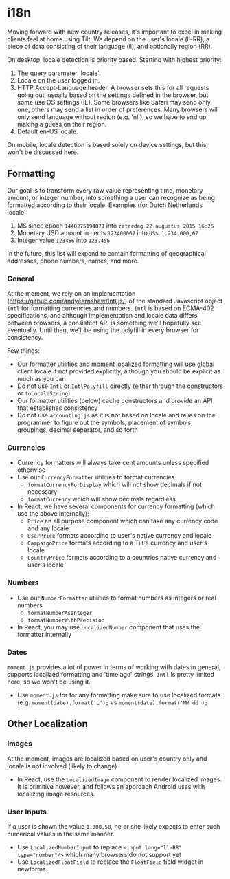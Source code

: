 # i18n
Moving forward with new country releases, it's important to excel in making clients feel at home using Tilt. We depend on the user's locale (ll-RR), a piece of data consisting of their language (ll), and optionally region (RR). 

On desktop, locale detection is priority based. Starting with highest priority:

1. The query parameter 'locale'.
2. Locale on the user logged in.
3. HTTP Accept-Language header. A browser sets this for all requests going out, usually based on the settings defined in the browser, but some use OS settings (IE). Some browsers like Safari may send only one, others may send a list in order of preferences. Many browsers will only send language without region (e.g. 'nl'), so we have to end up making a guess on their region.
4. Default en-US locale.

On mobile, locale detection is based solely on device settings, but this won't be discussed here.

## Formatting
Our goal is to transform every raw value representing time, monetary amount, or integer number, into something a user can recognize as being formatted according to their locale. Examples (for Dutch Netherlands locale):

1. MS since epoch ```1440275194871``` into ```zaterdag 22 augustus 2015 16:26```
2. Monetary USD amount in cents ```123400067``` into ```US$ 1.234.000,67```
3. Integer value ```123456``` into ```123.456```

In the future, this list will expand to contain formatting of geographical addresses, phone numbers, names, and more.

### General
At the moment, we rely on an implementation (https://github.com/andyearnshaw/Intl.js/) of the standard Javascript object ```Intl``` for formatting currencies and numbers. ```Intl``` is based on ECMA-402 specifications, and although implementation and locale data differs between browsers, a consistent API is something we'll hopefully see eventually. Until then, we'll be using the polyfill in every browser for consistency.

Few things:
* Our formatter utilities and moment localized formatting will use global client locale if not provided explicitly, although you should be explicit as much as you can
* Do not use ```Intl``` or ```IntlPolyfill``` directly (either through the constructors or ```toLocaleString```)
* Our formatter utilities (below) cache constructors and provide an API that establishes consistency
* Do not use ```accounting.js``` as it is not based on locale and relies on the programmer to figure out the symbols, placement of symbols, groupings, decimal seperator, and so forth

### Currencies
* Currency formatters will always take cent amounts unless specified otherwise
* Use our ```CurrencyFormatter``` utilities to format currencies
    * ```formatCurrencyForDisplay``` which will not show decimals if not necessary
    * ```formatCurrency``` which will show decimals regardless
* In React, we have several components for currency formatting (which use the above internally):
    * ```Price``` an all purpose component which can take any currency code and any locale
    * ```UserPrice``` formats according to user's native currency and locale
    * ```CampaignPrice``` formats according to a Tilt's currency and user's locale
    * ```CountryPrice``` formats according to a countries native currency and user's locale

### Numbers
* Use our ```NumberFormatter``` utilities to format numbers as integers or real numbers 
    * ```formatNumberAsInteger```
    * ```formatNumberWithPrecision```
* In React, you may use ```LocalizedNumber``` component that uses the formatter internally

### Dates
```moment.js``` provides a lot of power in terms of working with dates in general, supports localized formatting and 'time ago' strings. ```Intl``` is pretty limited here, so we won't be using it.
* Use ```moment.js``` for for any formatting make sure to use localized formats (e.g. ```moment(date).format('L');``` vs ```moment(date).format('MM dd');```

## Other Localization
### Images
At the moment, images are localized based on user's country only and locale is not involved (likely to change)
* In React, use the ```LocalizedImage``` component to render localized images. It is primitive however, and follows an approach Android uses with localizing image resources.

### User Inputs
If a user is shown the value ```1.000,50```, he or she likely expects to enter such numerical values in the same manner.
* Use ```LocalizedNumberInput``` to replace ```<input lang="ll-RR" type="number"/>``` which many browsers do not support yet
* Use ```LocalizedFloatField``` to replace the ```FloatField``` field widget in newforms.

